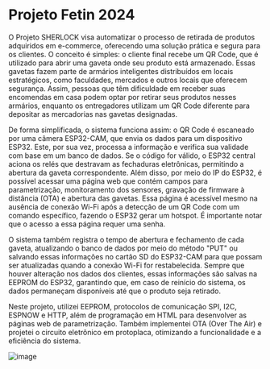 # Projeto Fetin 2024

O Projeto SHERLOCK visa automatizar o processo de retirada de produtos adquiridos em e-commerce, oferecendo uma solução prática e segura para os clientes. O conceito é simples: o cliente final recebe um QR Code, que é utilizado para abrir uma gaveta onde seu produto está armazenado. Essas gavetas fazem parte de armários inteligentes distribuídos em locais estratégicos, como faculdades, mercados e outros locais que oferecem segurança. Assim, pessoas que têm dificuldade em receber suas encomendas em casa podem optar por retirar seus produtos nesses armários, enquanto os entregadores utilizam um QR Code diferente para depositar as mercadorias nas gavetas designadas.

De forma simplificada, o sistema funciona assim: o QR Code é escaneado por uma câmera ESP32-CAM, que envia os dados para um dispositivo ESP32. Este, por sua vez, processa a informação e verifica sua validade com base em um banco de dados. Se o código for válido, o ESP32 central aciona os relés que destravam as fechaduras eletrônicas, permitindo a abertura da gaveta correspondente. Além disso, por meio do IP do ESP32, é possível acessar uma página web que contém campos para parametrização, monitoramento dos sensores, gravação de firmware à distância (OTA) e abertura das gavetas. Essa página é acessível mesmo na ausência de conexão Wi-Fi após a detecção de um QR Code com um comando específico, fazendo o ESP32 gerar um hotspot. É importante notar que o acesso a essa página requer uma senha.

O sistema também registra o tempo de abertura e fechamento de cada gaveta, atualizando o banco de dados por meio do método "PUT" ou salvando essas informações no cartão SD do ESP32-CAM para que possam ser atualizadas quando a conexão Wi-Fi for restabelecida. Sempre que houver alteração nos dados dos clientes, essas informações são salvas na EEPROM do ESP32, garantindo que, em caso de reinício do sistema, os dados permaneçam disponíveis até que o produto seja retirado.

Neste projeto, utilizei EEPROM, protocolos de comunicação SPI, I2C, ESPNOW e HTTP, além de programação em HTML para desenvolver as páginas web de parametrização. Também implementei OTA (Over The Air) e projetei o circuito eletrônico em protoplaca, otimizando a funcionalidade e a eficiência do sistema.

![image](https://github.com/user-attachments/assets/376c87d5-02d1-49ef-b004-cbfe3c4e4abf)

